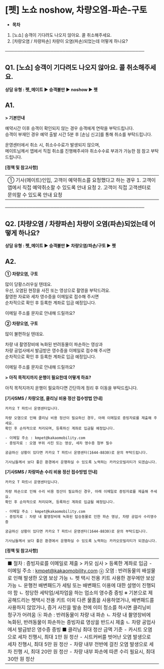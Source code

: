 # [펫] 노쇼 noshow, 차량오염-파손-구토

* **목차**

1. [노쇼] 승객이 기다려도 나오지 않아요. 콜 취소해주세요.
2. [차량오염 / 차량파손] 차량이 오염(파손)되었는데 어떻게 하나요?

──────────────────────────────────────────────

**Q1. [노쇼] 승객이 기다려도 나오지 않아요. 콜 취소해주세요.**
----------------------------------------

**상담 유형 : **펫\_메이트** ▶ 승객불만 ▶ noshow ▶ 펫**

**A1.**
-------

**> 기본안내**

예약시간 이후 승객이 확인되지 않는 경우 승객에게 연락을 부탁드립니다.  
승객이 부재인 경우 예약 출발 시간 5분 후 [손님 신고]를 통해 취소를 부탁드립니다.  
  
운영센터에서 취소 시, 취소수수료가 발생되지 않으며,  
메이트님께서 앱에서 직접 취소를 진행해주셔야 취소수수료 부과가 가능한 점 참고 부탁드립니다.

**[정책 및 참고사항]**

|  |
| --- |
| ① 기사(메이트)인입, 고객이 예약취소를 요청했다고 하는 경우  1. 고객이 앱에서 직접 예약취소할 수 있도록 안내 요청 2. 고객이 직접 고객센터로 문의할 수 있도록 안내 요청 |

──────────────────────────────────────────────

**Q2. [차량오염 / 차량파손] 차량이 오염(파손)되었는데 어떻게 하나요?**
---------------------------------------------

**상담 유형 : **펫\_메이트** ▶ 승객불만 ▶ 차량오염/파손/구토 ▶ 펫**

**A2.**
-------

**① 차량오염, 구토**

많이 당황스러우실 텐데요.   
우선, 오염된 현장을 사진 또는 영상으로 촬영을 부탁드려요.   
촬영한 자료와 세차 영수증을 이메일로 접수해 주시면   
순차적으로 확인 후 등록한 계좌로 입금 예정입니다.

이메일 주소를 문자로 안내해 드릴까요?

**② 차량오염, 구토**

많이 불편하실 텐데요.

차량 내 촬영장비에 녹화된 반려동물이 파손하는 영상과   
차량 공업사에서 발급받은 영수증을 이메일로 접수해 주시면   
순차적으로 확인 후 등록한 계좌로 입금 예정입니다.

이메일 주소를 문자로 안내해 드릴까요?

**> 아직 목적지까지 운행이 필요한데 어떻게 하죠?**

아직 목적지까지 운행이 필요하다면 간단하게 정리 후 이동을 부탁드립니다.

**[기사SMS / 차량오염, 클리닝 비용 정산 접수방법 안내]**

```
카카오 T 파트너 운영센터입니다.  
  
차량 오염으로 인해 클리닝 비용 정산이 필요하신 경우, 아래 이메일로 증빙자료를 제출해 주세요.   
확인 후 순차적으로 처리되며, 등록하신 계좌로 입금될 예정입니다.  
  
- 이메일 주소 : kmpet@kakaomobility.com   
- 증빙자료 : 오염 부위 사진 또는 영상, 세차 영수증 첨부 필수  
  
궁금하신 상황이 있다면 카카오 T 파트너 운영센터(1644-8830)로 문의 부탁드립니다.  
  
기사님들께서 보다 좋은 환경에서 운행하실 수 있도록 노력하는 카카오모빌리티가 되겠습니다.
```

**[기사SMS / 차량파손 수리 비용 정산 접수방법 안내]**

```
카카오 T 파트너 운영센터입니다.  
  
차량 파손으로 인해 수리 비용 정산이 필요하신 경우, 아래 이메일로 증빙자료를 제출해 주세요.   
확인 후 순차적으로 처리되며, 등록하신 계좌로 입금될 예정입니다.  
  
- 이메일 주소 : kmpet@kakaomobility.com   
- 증빙자료 : 차량 내 촬영장비에 녹화된 탑승동물로 인한 파손 영상, 차량 공업사 수리영수증  
  
궁금하신 상황이 있다면 카카오 T 파트너 운영센터(1644-8830)로 문의 부탁드립니다.  
  
기사님들께서 보다 좋은 환경에서 운행하실 수 있도록 노력하는 카카오모빌리티가 되겠습니다.
```

**[정책 및 참고사항]**

|  |
| --- |
| ■ 절차 : 증빙자료를 이메일로 제출 > 카모 심사 > 등록한 계좌로 입금  - 이메일 주소 : kmpet@kakaomobility.com    ⓐ 오염 : 반려동물의 배설물로 인해 발생한 오염 보상 가능 ㄴ 펫 택시 전용 키트 사용한 경우에만 보상 가능 ㄴ 운행전 배변패드가 세팅 또는 배변패드 이용에 대한 설명이 진행되야 함 ㄴ 정당한 세탁업/세차업을 하는 업소의 영수증 증빙  ※ 기본으로 제공해드리는 펫택시 전용 키트 이외 다른 물품을 사용하였거나,  배변패드를 사용하지 않았거나, 증거 사진을 발송 전에 이미 청소를 하시면 클리닝비 청구가 어려움    ⓑ 파손 : 반려동물이 차량 내 파손 ㄴ 차량 내 촬영장비에 녹화된, 반려동물이 파손하는 증빙자료 영상을 반드시 제출 ㄴ 차량 공업사에서 발급받은 영수증 증빙    ■ 클리닝 최대 정산 금액 기준  - 카시트 오염으로 세차 진행시, 최대 1만 원 정산 - 시트커버를 벗어난 오염 발생으로 세차 진행시, 최대 5만 원 정산 - 차량 내부 전반에 걸친 오염 발생으로 세차 진행 시, 최대 20만 원 정산 - 차량 내부 파손에 따른 수리 필요시, 최대 30만 원 정산 |